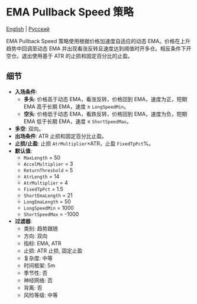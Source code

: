 # EMA Pullback Speed 策略
[English](README.md) | [Русский](README_ru.md)

EMA Pullback Speed 策略使用根据价格加速度自适应的动态 EMA。价格在上升趋势中回调至动态 EMA 并出现看涨反转且速度达到阈值时开多仓。相反条件下开空仓。退出使用基于 ATR 的止损和固定百分比的止盈。

## 细节

- **入场条件**:
  - **多头**: 价格高于动态 EMA，看涨反转，价格回到 EMA，速度为正，短期 EMA 高于长期 EMA，速度 ≥ `LongSpeedMin`。
  - **空头**: 价格低于动态 EMA，看跌反转，价格回到 EMA，速度为负，短期 EMA 低于长期 EMA，速度 ≤ `ShortSpeedMax`。
- **多空**: 双向。
- **出场条件**: ATR 止损和固定百分比止盈。
- **止损/止盈**: 止损 `AtrMultiplier`×ATR，止盈 `FixedTpPct`%。
- **默认值**:
  - `MaxLength` = 50
  - `AccelMultiplier` = 3
  - `ReturnThreshold` = 5
  - `AtrLength` = 14
  - `AtrMultiplier` = 4
  - `FixedTpPct` = 1.5
  - `ShortEmaLength` = 21
  - `LongEmaLength` = 50
  - `LongSpeedMin` = 1000
  - `ShortSpeedMax` = -1000
- **过滤器**:
  - 类别: 趋势跟随
  - 方向: 双向
  - 指标: EMA, ATR
  - 止损: ATR 止损, 固定止盈
  - 复杂度: 中等
  - 时间框架: 5m
  - 季节性: 否
  - 神经网络: 否
  - 背离: 否
  - 风险等级: 中等
